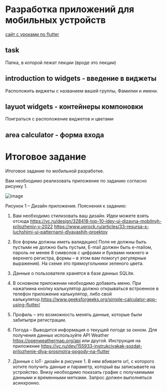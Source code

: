 # Разработка приложений для мобильных устройств

[сайт с уроками по flutter](https://flutter.su/tutorial)

## task

Папка, в которой лежат лекции (вроде это лекции)

## introduction to widgets - введение в виджеты

Расположить виджеты с названием вашей группы, Фамилии и имени.

## layuot widgets - контейнеры компоновки

Поиграться с расположение виджетов и цветами

## area calculator - форма входа

# Итоговое задание

Итоговое задание по мобильной разработке.

Вам необходимо реализовать приложение по заданию согласно рисунку 1.

![image](https://github.com/RinaBoni/mobile-development-6/assets/83748388/dcf8b7f7-7e7d-41dc-beb1-d2a3d3ec9b8a)

Рисунок 1 – Дизайн приложения.
Пояснения к заданию:

1. Вам необходимо стилизовать ваш дизайн. Идеи можете взять отсюда https://vc.ru/design/328418-top-10-idey-ui-dizayna-mobilnyh-prilozheniy-v-2022
https://www.uprock.ru/articles/33-resursa-s-luchshimi-ui-patternami-dlyavashih-proektov

2. Все формы должны иметь валидацию( Поля не должны быть пустыми не должно быть пустым, E-mail должен быть e-mailом, пароль не менее 8 символов с цифрами и буквами нижнего и верхнего регистра, формы – в этом вам помогут регулярные выражения). На схеме это прямоугольники зеленого цвета.

3. Данные о пользователе хранятся в базе данных SQLite.

4. В основном приложении необходимо добавить меню. При нажатиина кнопку калькулятор должно открываться встроенное в телефон приложение калькулятор, либо свой калькулятор.https://www.geeksforgeeks.org/simple-calculator-app-using-flutter/

5. Профиль – это возможность менять данные, которые были забитыпри регистрации.

6. Погода – Выводится информация о текущей погоде за окном. Для получения данных используйте API Weather https://openweathermap.org/api или другой. Инструкция на приложение https://vc.ru/dev/155933-instrukciyakak-sozdat-prilozhenie-dlya-prosmotra-pogody-na-flutter

7. Данные с IoT- дизайн в рисунке 1. В нем вбиваете url, с которого хотите получить данные и параметр, который вы записываете на устройство. Внизу необходимо показать график с получаемыми данными и временными метками. Запрос должен выполняться асинхронно. 
